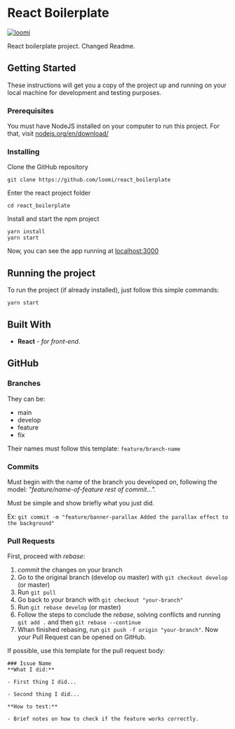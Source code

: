 
# React Boilerplate

[![loomi](https://i.imgur.com/vTJZSja.png)](http://loomi.com.br)

React boilerplate project. Changed Readme.

## Getting Started

These instructions will get you a copy of the project up and running on your local machine for development and testing purposes.

### Prerequisites

You must have NodeJS installed on your computer to run this project. For that, visit [nodejs.org/en/download/](https://nodejs.org/en/download/)

### Installing

Clone the GitHub repository

```
git clone https://github.com/loomi/react_boilerplate
```
Enter the react project folder

```
cd react_boilerplate
```

Install and start the npm project

```
yarn install
yarn start
```

Now, you can see the app running at [localhost:3000](http://localhost:3000)


## Running the project

To run the project (if already installed), just follow this simple commands:

```
yarn start
```

## Built With

* **React** - _for front-end_.

## GitHub

### Branches
They can be:
+ main
+ develop
+ feature
+ fix

Their names must follow this template: `feature/branch-name`

### Commits
Must begin with the name of the branch you developed on, following the model: _"feature/name-of-feature rest of commit…"._

Must be simple and show briefly what you just did.

Ex: `git commit -m "feature/banner-parallax Added the parallax effect to the background"`

### Pull Requests
First, proceed with _rebase_:
1. _commit_ the changes on your branch
2. Go to the original branch (develop ou master) with `git checkout develop` (or master)
3. Run `git pull`
4. Go back to your branch with `git checkout "your-branch"`
5. Run `git rebase develop` (or master)
6. Follow the steps to conclude the _rebase_, solving conflicts and running `git add .` and then `git rebase --continue`
7. Whan finished rebasing, run `git push -f origin "your-branch"`. Now your Pull Request can be opened on GitHub.

If possible, use this template for the pull request body:

```
### Issue Name
**What I did:**

- First thing I did...

- Second thing I did...

**How to test:**

- Brief notes on how to check if the feature works correctly.
```
